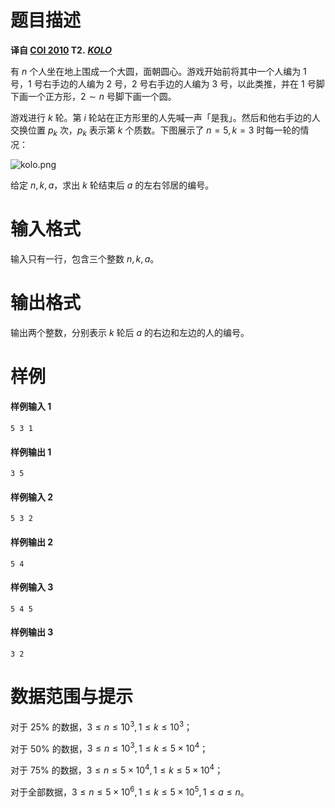 
# 题目描述

**译自 [COI 2010](http://hsin.hr/coci/archive/2009_2010/) T2.** ***[KOLO](http://hsin.hr/coci/archive/2009_2010/olympiad_tasks.pdf)***

有 $n$ 个人坐在地上围成一个大圆，面朝圆心。游戏开始前将其中一个人编为 $1$ 号，$1$ 号右手边的人编为 $2$ 号，$2$ 号右手边的人编为 $3$ 号，以此类推，并在 $1$ 号脚下画一个正方形，$2\sim n$ 号脚下画一个圆。

游戏进行 $k$ 轮。第 $i$ 轮站在正方形里的人先喊一声「是我」。然后和他右手边的人交换位置 $p_k$ 次，$p_k$ 表示第 $k$ 个质数。下图展示了 $n=5,k=3$ 时每一轮的情况：

![kolo.png](/source/loj/2974/img/aHR0cHM6Ly9sb2otaW1nLnVweXVuLm1lbmNpLm1lbXNldDAuY24vMjAyMC8wMS8yOC81ZTJmZTg4ZDFkZmZiLnBuZw==.png)

给定 $n,k,a$，求出 $k$ 轮结束后 $a$ 的左右邻居的编号。

# 输入格式

输入只有一行，包含三个整数 $n,k,a$。

# 输出格式

输出两个整数，分别表示 $k$ 轮后 $a$ 的右边和左边的人的编号。

# 样例

#### 样例输入 1
```plain
5 3 1
```
#### 样例输出 1
```plain
3 5
```
#### 样例输入 2
```plain
5 3 2
```
#### 样例输出 2
```plain
5 4
```
#### 样例输入 3
```plain
5 4 5
```
#### 样例输出 3
```plain
3 2
```

# 数据范围与提示

对于 $25\%$ 的数据，$3\le n\le 10^3,1\le k\le 10^3$；

对于 $50\%$ 的数据，$3\le n\le 10^3,1\le k\le 5\times 10^4$；

对于 $75\%$ 的数据，$3\le n\le 5\times 10^4,1\le k\le 5\times 10^4$；

对于全部数据，$3\le n\le 5\times 10^6,1\le k\le 5\times 10^5,1\le a\le n$。

